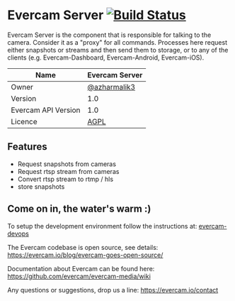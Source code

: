 # Evercam Server [![Build Status][travis-image]][travis-url]

Evercam Server is the component that is responsible for talking  to the camera. Consider it as a "proxy" for all commands. Processes here request either snapshots or streams and then send them to storage, or to any of the clients (e.g. Evercam-Dashboard, Evercam-Android, Evercam-iOS).

| Name   | Evercam Server  |
| --- | --- |
| Owner   | [@azharmalik3](https://github.com/azharmalik3)   |
| Version  | 1.0 |
| Evercam API Version  | 1.0  |
| Licence | [AGPL](https://tldrlegal.com/license/gnu-affero-general-public-license-v3-%28agpl-3.0%29) |

## Features

* Request snapshots from cameras
* Request rtsp stream from cameras
* Convert rtsp stream to rtmp / hls
* store snapshots

## Come on in, the water's warm :)

To setup the development environment follow the instructions at: [evercam-devops](https://github.com/evercam/evercam-devops)

The Evercam codebase is open source, see details: https://evercam.io/blog/evercam-goes-open-source/

Documentation about Evercam can be found here: https://github.com/evercam/evercam-media/wiki

Any questions or suggestions, drop us a line: https://evercam.io/contact

[travis-url]: https://travis-ci.org/evercam/evercam-server
[travis-image]: https://travis-ci.org/evercam/evercam-server.svg?branch=master

